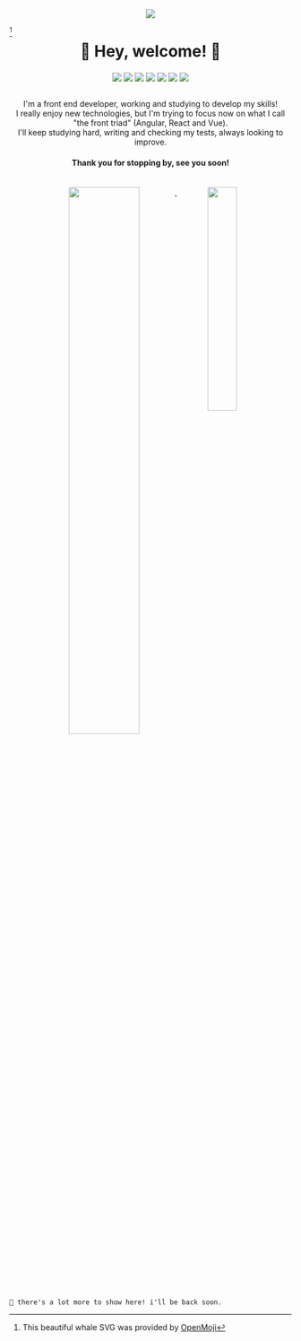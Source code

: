<div align="center">
  <image  src="https://user-images.githubusercontent.com/57035325/155044699-068a8667-7c85-43d2-8b59-919a435ba621.svg" />
</div>

[^1]

<h1 align="center" style="margin-top: 0;">
  🌊 Hey, welcome! 👋
</h1>
<div align="center">
  <img align="center" src="https://img.shields.io/badge/-javascript-ccb818?logo=javascript&logoColor=white&logoWidth=20" />
  <img align="center" src="https://img.shields.io/badge/-node-339933?logo=nodedotjs&logoColor=white&logoWidth=20" />
  <img align="center" src="https://img.shields.io/badge/-typescript-3178C6?logo=typescript&logoColor=white&logoWidth=20"/>
  <img align="center" src="https://img.shields.io/badge/-react-52b5d1?logo=react&logoColor=white&logoWidth=20" />
  <img align="center" src="https://img.shields.io/badge/-angular-DD0031?logo=angular&logoWidth=20" />
  <img align="center" src="https://img.shields.io/badge/-nest%20js-E0234E?logo=nestjs&logoColor=white&logoWidth=20" />
  <img align="center" src="https://img.shields.io/badge/-react%20query-FF4154?logo=reactquery&logoColor=white&logoWidth=20" />
</div>
<br />
<p align="center">
  I'm a front end developer, working and studying to develop my skills!<br />
  I really enjoy new technologies, but I'm trying to focus now on what I call "the front triad" (Angular, React and Vue).<br />
  I'll keep studying hard, writing and checking my tests, always looking to improve.<br />
</p>
<h4 align="center">Thank you for stopping by, see you soon!</h4>
<br />
<div width="100%" align="center">
  <a href="https://github.com/anuraghazra/github-readme-stats">
    <img align="top" width="50%" src="https://github-readme-stats.vercel.app/api?username=matefgo&count_private=true&show_icons=true2&hide=stars,prs,issues,contribs&include_all_commits=true&custom_title=My%20current%20stats" /> 
  </a>
  <a href="https://github.com/anuraghazra/github-readme-stats">
    <img align="top" width="32%" src="https://github-readme-stats.vercel.app/api/top-langs/?username=matefgo&layout=compact" />
  </a>
</div>
<br />

```
🚧 there's a lot more to show here! i'll be back soon.
```

[^1]: This beautiful whale SVG was provided by [OpenMoji](https://openmoji.org/library/#search=whale)
